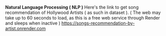 **Natural Language Processing ( NLP )**
Here's the link to get song recommendation of Hollywood Artists ( as such in dataset ). ( The web may take up to 60 seconds to load, as this is a free web service through Render and sleeps when inactive )
https://songs-recommendation-by-artist.onrender.com
